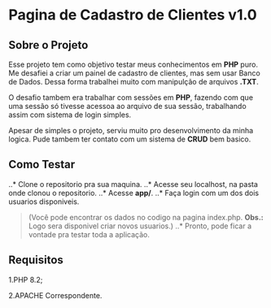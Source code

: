 # Pagina de Cadastro de Clientes v1.0  


## Sobre o Projeto  

 Esse projeto tem como objetivo testar meus conhecimentos em **PHP** puro. Me desafiei a criar um painel de cadastro de clientes, mas sem usar Banco de Dados. Dessa forma trabalhei muito com manipulção de arquivos **.TXT**.  


 O desafio tambem era trabalhar com sessões em **PHP**, fazendo com que uma sessão só tivesse acessoa ao arquivo de sua sessão, trabalhando assim com sistema de login simples.  


 Apesar de simples o projeto, serviu muito pro desenvolvimento da minha logica. Pude tambem ter contato com um sistema de **CRUD** bem basico.  


## Como Testar
  ..* Clone o repositorio pra sua maquina.
  ..* Acesse seu localhost, na pasta onde clonou o repositorio.
  ..* Acesse **app/**.
  ..* Faça login com um dos dois usuarios disponiveis. 
  > (Você pode encontrar os dados no codigo na pagina index.php. **Obs.:** Logo sera disponivel criar novos usuarios.)
  ..* Pronto, pode ficar a vontade pra testar toda a aplicação.


## Requisitos  

1.PHP 8.2;  

2.APACHE Correspondente.  

